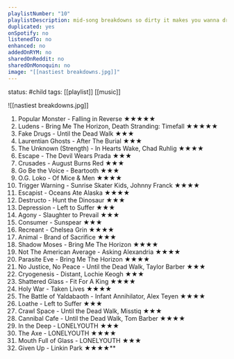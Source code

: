 ```yaml
---
playlistNumber: "10"
playlistDescription: mid-song breakdowns so dirty it makes you wanna drink boiling water, snort instant noodle powder and eat babies
duplicated: yes
onSpotify: no
listenedTo: no
enhanced: no
addedOnRYM: no
sharedOnReddit: no
sharedOnMonoquin: no
image: "[[nastiest breakdowns.jpg]]"
---
```

status: #child 
tags: [[playlist]] [[music]] 

![[nastiest breakdowns.jpg]]

1. Popular Monster - Falling in Reverse ★★★★★
2. Ludens - Bring Me The Horizon, Death Stranding: Timefall ★★★★★
3. Fake Drugs - Until the Dead Walk ★★★
4. Laurentian Ghosts - After The Burial ★★★
5. The Unknown (Strength) - In Hearts Wake, Chad Ruhlig ★★★★
6. Escape - The Devil Wears Prada ★★★
7. Crusades - August Burns Red ★★★
8. Go Be the Voice - Beartooth ★★★
9. O.G. Loko - Of Mice & Men ★★★★
10. Trigger Warning - Sunrise Skater Kids, Johnny Franck ★★★★
11. Escapist - Oceans Ate Alaska ★★★★
12. Destructo - Hunt the Dinosaur ★★★ 
13. Depression - Left to Suffer ★★★
14. Agony - Slaughter to Prevail ★★★ 
15. Consumer - Sunspear ★★★
16. Recreant - Chelsea Grin ★★★★
17. Animal - Brand of Sacrifice ★★★ 
18. Shadow Moses - Bring Me The Horizon ★★★★  
19. Not The American Average - Asking Alexandria ★★★★  
20. Parasite Eve - Bring Me The Horizon ★★★★  
21. No Justice, No Peace - Until the Dead Walk, Taylor Barber ★★★
22. Cryogenesis - Distant, Lochie Keogh ★★★
23. Shattered Glass - Fit For A King ★★★★
24. Holy War - Taken Lives ★★★★
25. The Battle of Yaldabaoth - Infant Annihilator, Alex Teyen ★★★★
26. Loathe - Left to Suffer ★★★ 
27. Crawl Space - Until the Dead Walk, Misstiq ★★★ 
28. Cannibal Cafe - Until the Dead Walk, Tom Barber ★★★★ 
29. In the Deep - LONELYOUTH ★★★ 
30. The Axe - LONELYOUTH ★★★★
31. Mouth Full of Glass - LONELYOUTH ★★★
32. Given Up - Linkin Park ★★★★**